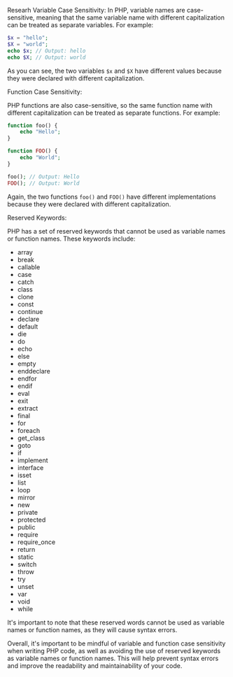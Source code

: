 Researh
Variable Case Sensitivity:
In PHP, variable names are case-sensitive, meaning that the same variable name with different capitalization can be treated as separate variables. For example:
```php
$x = "hello";
$X = "world";
echo $x; // Output: hello
echo $X; // Output: world
```
As you can see, the two variables `$x` and `$X` have different values because they were declared with different capitalization.

Function Case Sensitivity:

PHP functions are also case-sensitive, so the same function name with different capitalization can be treated as separate functions. For example:
```php
function foo() {
    echo "Hello";
}

function FOO() {
    echo "World";
}

foo(); // Output: Hello
FOO(); // Output: World
```
Again, the two functions `foo()` and `FOO()` have different implementations because they were declared with different capitalization.

Reserved Keywords:

PHP has a set of reserved keywords that cannot be used as variable names or function names. These keywords include:

* array
* break
* callable
* case
* catch
* class
* clone
* const
* continue
* declare
* default
* die
* do
* echo
* else
* empty
* enddeclare
* endfor
* endif
* eval
* exit
* extract
* final
* for
* foreach
* get_class
* goto
* if
* implement
* interface
* isset
* list
* loop
* mirror
* new
* private
* protected
* public
* require
* require_once
* return
* static
* switch
* throw
* try
* unset
* var
* void
* while

It's important to note that these reserved words cannot be used as variable names or function names, as they will cause syntax errors.

Overall, it's important to be mindful of variable and function case sensitivity when writing PHP code, as well as avoiding the use of reserved keywords as variable names or function names. This will help prevent syntax errors and improve the readability and maintainability of your code.